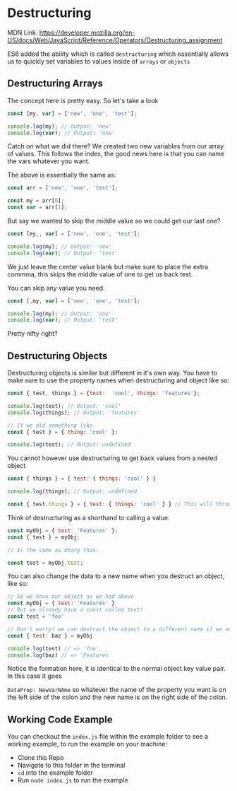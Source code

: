 # Destructuring

MDN Link: https://developer.mozilla.org/en-US/docs/Web/JavaScript/Reference/Operators/Destructuring_assignment

ES6 added the ability which is called `destructuring` which essentially allows us to quickly set variables to values inside of `arrays` or `objects`

## Destructuring Arrays

The concept here is pretty easy. So let's take a look

```js
const [my, var] = ['new', 'one', 'test'];

console.log(my); // Output: 'new'
console.log(var); // Output: 'one'
```

Catch on what we did there? We created two new variables from our array of values. This follows the index, the good news here is that you can name the vars whatever you want.

The above is essentially the same as:

```js
const arr = ['new', 'one', 'test'];

const my = arr[0];
const var = arr[1];
```

But say we wanted to skip the middle value so we could get our last one?

```js
const [my,, var] = ['new', 'one', 'test'];

console.log(my); // Output: 'new'
console.log(var); // Output: 'test'
```

We just leave the center value blank but make sure to place the extra commma, this skips the middle value of one to get us back test.

You can skip any value you need.

```js
const [,my, var] = ['new', 'one', 'test'];

console.log(my); // Output: 'one'
console.log(var); // Output: 'test'
```

Pretty nifty right?

## Destructuring Objects

Destructuring objects is similar but different in it's own way. You have to make sure to use the property names when destructuring and object like so:

```js
const { test, things } = {test:  'cool', things: 'features'};

console.log(test); // Output: 'cool'
console.log(things); // Output: 'features'

// If we did something like
const { test } = { thing: 'cool' };

console.log(test); // Output: undefined
```

You cannot however use destructuring to get back values from a nested object

```js
const { things } = { test: { things: 'cool' } }

console.log(things); // Output: undefined

const { test.things } = { test: { things: 'cool' } } // This will throw an error
```

Think of destructuring as a shorthand to calling a value.

```js
const myObj = { test: 'Features' };
const { test } = myObj;

// Is the same as doing this:

const test = myObj.test;
```

You can also change the data to a new name when you destruct an object, like so:

```js
// So we have our object as we had above
const myObj = { test: 'Features' }
// But we already have a const called test!
const test = 'foo'

// Don't worry! we can destruct the object to a different name if we need to!
const { test: baz } = myObj

console.log(test) // => 'foo'
console.log(baz) // => 'Features
```

Notice the formation here, it is identical to the normal object key value pair. In this case it goes

`DataProp: NewVarNAme` so whatever the name of the property you want is on the left side of the colon and the new name is on the right side of the colon.

## Working Code Example

You can checkout the `index.js` file within the example folder to see a working example, to run the example on your machine:

- Clone this Repo
- Navigate to this folder in the terminal
- `cd` into the example folder
- Run `node index.js` to run the example

